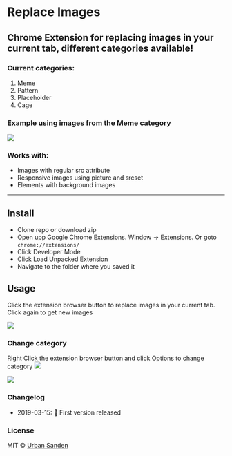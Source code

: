 # Replace Images

## Chrome Extension for replacing images in your current tab, different categories available!

### Current categories:

1. Meme
2. Pattern
3. Placeholder
3. Cage

### Example using images from the Meme category

![](https://res.cloudinary.com/urre/image/upload/v1552854004/mgoofykrrl5hznbfqkzw.jpg)

### Works with:
+ Images with regular src attribute
+ Responsive images using picture and srcset
+ Elements with background images

---

## Install

+ Clone repo or download zip
+ Open upp Google Chrome Extensions. Window → Extensions. Or goto `chrome://extensions/`
+ Click Developer Mode
+ Click Load Unpacked Extension
+ Navigate to the folder where you saved it

## Usage
Click the extension browser button to replace images in your current tab. Click again to get new images

![](https://res.cloudinary.com/urre/image/upload/v1552666248/jyg4zqmnagwksnv6guga.jpg)

### Change category
Right Click the extension browser button and click Options to change category
![](https://res.cloudinary.com/urre/image/upload/v1552666225/ekyvbqdtdb8wqdrzcycw.jpg)

![](https://res.cloudinary.com/urre/image/upload/v1552842385/bwbj2n0udjnizzudfddf.jpg)

### Changelog
+ 2019-03-15: 🎉 First version released

### License

MIT © [Urban Sanden](https://twitter.com/urre)

